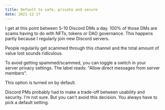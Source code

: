 ```yaml
---
title: Default to safe, private and secure
date: 2021-12-17
---
```


I get at this point between 5-10 Discord DMs a day.
100% of those DMs are scams having to do with NFTs, tokens or DAO governance.
This happens partly because I regularly join new Discord servers.

People regularily get scammed through this channel and the total amount of value lost sounds ridiculous. 

To avoid getting spammed/scammed, you can toggle a switch in your server privacy settings.
The label reads: "Allow direct messages from server members".

This option is turned on by default.

Discord PMs probably had to make a trade-off between usability and security. I'm not sure.
But you can't avoid this decision. You always have to pick a default setting.
